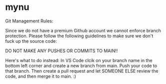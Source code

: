# mynu

Git Management Rules:

Since we do not have a premium Github account we cannot enforce branch protection. Please follow the following 
guidelines to make sure we don't fuck up the source code:

DO NOT MAKE ANY PUSHES OR COMMITS TO MAIN!!

Here's what to do instead:
In VS Code clcik on your branch name in the bottom left corner and create a new branch from main. Push your code to that branch. 
Then create a pull request and let SOMEONE ELSE review the code, and then merge it to main. :)

